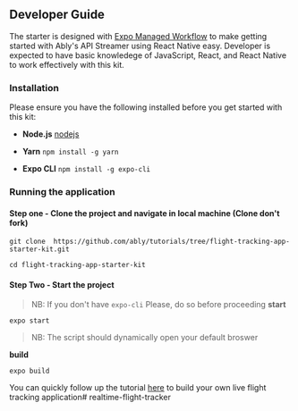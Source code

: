 ## Developer Guide

The starter is designed with [Expo Managed Workflow](http://expo.io) to make getting started with Ably's API Streamer using React Native easy. Developer is expected to have basic knowledege of JavaScript, React, and React Native to work effectively with this kit.

### Installation

Please ensure you have the following installed before you get started with this kit:

- **Node.js**
  [nodejs](https://nodejs.org)

- **Yarn**
  `npm install -g yarn`

- **Expo CLI**
  `npm install -g expo-cli`

### Running the application

#### Step one - Clone the project and navigate in local machine (Clone don't fork)

```shell
git clone  https://github.com/ably/tutorials/tree/flight-tracking-app-starter-kit.git
```

```shell
cd flight-tracking-app-starter-kit
```

#### Step Two - Start the project

> NB: If you don't have `expo-cli` Please, do so before proceeding
> **start**

```shell
expo start
```

> NB: The script should dynamically open your default broswer

**build**

```shell
expo build
```

You can quickly follow up the tutorial [here](https://dev.to/ablydev) to build your own live flight tracking application# realtime-flight-tracker
